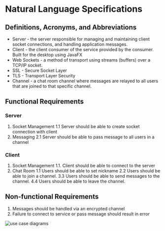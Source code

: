 # Natural Language Specifications 

## Definitions, Acronyms, and Abbreviations 

* Server - the server responsible for managing and maintaining client socket connections, and handling application messages.
* Client - the client consumer of the service provided by the consumer. Built for the desktop using JavaFX
* Web Sockets - a method of transport using streams (buffers) over a TCP/IP socket.
* SSL - Secure Socket Layer
* TLS - Transport Layer Security
* Channel - a chat room channel where messages are relayed to all users that are joined to that specific channel. 

## Functional Requirements

### Server

1. Socket Management
    1.1 Server should be able to create socket connection with client 
2. Messaging
    2.1 Server should be able to pass message to all users in a channel

### Client

1. Socket Management
	1.1. Client should be able to connect to the server
2. Chat Room
	1.1 Users should be able to set nickname 
	2.2 Users should be able to join a channel. 
	3.3 Users should be able to send messages to the channel. 
	4.4 Users should be able to leave the channel.


## Non-functional Requirements 

1. Messages should be handled via an encrypted channel
2. Failure to connect to service or pass message should result in error

![use case diagrams]('./use-cases.png')
